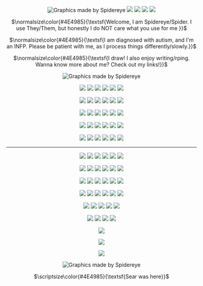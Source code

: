 
<div align="center">

![Graphics made by Spidereye](https://files.catbox.moe/ba79kp.png)
![](https://files.catbox.moe/2f1rwr.png) ![](https://files.catbox.moe/t4e2fr.png) ![](https://files.catbox.moe/yzizle.png) ![](https://files.catbox.moe/3ig0sx.png)

$\normalsize\color{#4E4985}{\textsf{Welcome, I am Spidereye/Spider. I use They/Them, but honestly I do NOT care what you use for me }}$

$\normalsize\color{#4E4985}{\textsf{I am diagnosed with autism, and I'm an INFP. Please be patient with me, as I process things differently/slowly.}}$

$\normalsize\color{#4E4985}{\textsf{I draw! I also enjoy writing/rping. Wanna know more about me? Check out my links!}}$

![Graphics made by Spidereye](https://files.catbox.moe/e2mwdl.png)

![](https://files.catbox.moe/2zbgdb.jpg) ![](https://files.catbox.moe/94qk32.jpg) ![](https://files.catbox.moe/36gogh.png) ![](https://files.catbox.moe/mz8wc8.jpg) ![](https://files.catbox.moe/nl8lzg.png) ![](https://files.catbox.moe/7qmd8o.png)

![](https://files.catbox.moe/bdki7a.gif) ![](https://files.catbox.moe/j0ut3m.png) ![](https://files.catbox.moe/xmfqku.jpg) ![](https://files.catbox.moe/lxposl.png) ![](https://files.catbox.moe/8dyky1.gif) ![](https://files.catbox.moe/kzy3pg.png)

![](https://files.catbox.moe/r4s1d6.gif) ![](https://files.catbox.moe/6oi4wn.jpg) ![](https://files.catbox.moe/ruon2a.png) ![](https://files.catbox.moe/wvf230.png) ![](https://files.catbox.moe/cmu0dm.gif) ![](https://files.catbox.moe/kdk1jg.gif)

![](https://files.catbox.moe/7kmqsb.jpg) ![](https://files.catbox.moe/hhwz28.png) ![](https://files.catbox.moe/d2gvf3.jpg) ![](https://files.catbox.moe/n9s49p.png) ![](https://files.catbox.moe/otz521.png) ![](https://files.catbox.moe/ro2iy0.gif)

![](https://files.catbox.moe/no1juy.gif) ![](https://files.catbox.moe/ouqbcq.png) ![](https://files.catbox.moe/d7tuah.png) ![](https://files.catbox.moe/w9z0jj.png) ![](https://files.catbox.moe/27ofr2.png) ![](https://files.catbox.moe/i5tz4o.png)

---

![](https://files.catbox.moe/gareqt.gif) ![](https://files.catbox.moe/5lb6gl.gif) ![](https://files.catbox.moe/klbsh5.gif) ![](https://files.catbox.moe/7hfgac.gif) ![](https://files.catbox.moe/ycrv0s.gif) ![](https://files.catbox.moe/lz5pa0.gif)

![](https://files.catbox.moe/a0uw7y.gif) ![](https://files.catbox.moe/oq51co.gif) ![](https://files.catbox.moe/qg5n2t.gif) ![](https://files.catbox.moe/nmvz6w.gif) ![](https://files.catbox.moe/re9hme.gif) ![](https://files.catbox.moe/vwtx1h.gif)

![](https://files.catbox.moe/156ot9.gif) ![](https://files.catbox.moe/6d4m9y.gif) ![](https://files.catbox.moe/sq545g.gif) ![](https://files.catbox.moe/7lajby.gif) ![](https://files.catbox.moe/70z9jd.gif) ![](https://files.catbox.moe/ayycsn.gif)

![](https://files.catbox.moe/fyawdb.gif) ![](https://files.catbox.moe/mgpjvz.gif) ![](https://files.catbox.moe/4rip54.gif) ![](https://files.catbox.moe/x84fyj.gif) ![](https://files.catbox.moe/tna6ur.gif) ![](https://files.catbox.moe/ww2dol.gif)

![](https://files.catbox.moe/mkwo8l.gif) ![](https://files.catbox.moe/4rhfjd.gif) ![](https://files.catbox.moe/1p9nyc.gif) ![](https://files.catbox.moe/rqoupb.gif) ![](https://files.catbox.moe/d4tfc4.png)

![](https://files.catbox.moe/akv56v.gif) ![](https://files.catbox.moe/sj34fv.gif) ![](https://files.catbox.moe/z7btqd.gif) ![](https://files.catbox.moe/7ller4.png) 

![](https://files.catbox.moe/qyzhvy.gif) 

![](https://files.catbox.moe/66l1tb.gif) 

![](https://files.catbox.moe/3jmu2w.gif)

![Graphics made by Spidereye](https://files.catbox.moe/jrh69c.png)

</details>


$\scriptsize\color{#4E4985}{\textsf{Sear was here}}$
<div></div>

